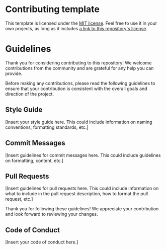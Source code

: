 # Contributing template

This template is licensed under the [MIT license](https://choosealicense.com/licenses/mit/). Feel free to use it in your own projects, as long as it includes [a link to this repository's license](https://github.com/UndefinedToast/README-Templates/blob/main/LICENSE).

<!--Start template-->

# Guidelines

Thank you for considering contributing to this repository! We welcome contributions from the community and are grateful for any help you can provide.

Before making any contributions, please read the following guidelines to ensure that your contribution is consistent with the overall goals and direction of the project.

## Style Guide

[Insert your style guide here. This could include information on naming conventions, formatting standards, etc.]

## Commit Messages

[Insert guidelines for commit messages here. This could include guidelines on formatting, content, etc.]

## Pull Requests

[Insert guidelines for pull requests here. This could include information on what to include in the pull request description, how to format the pull request, etc.]

Thank you for following these guidelines! We appreciate your contribution and look forward to reviewing your changes.

## Code of Conduct

[Insert your code of conduct here.]

<!--End template>
